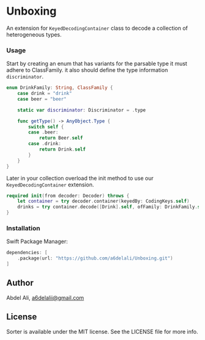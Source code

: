 # Unboxing

An extension for `KeyedDecodingContainer` class to decode a collection of heterogeneous types.

### Usage

Start by creating an enum that has variants for the parsable type it must adhere to ClassFamily. it also should define the type information `discriminator`.

```swift
enum DrinkFamily: String, ClassFamily {
    case drink = "drink"
    case beer = "beer"

    static var discriminator: Discriminator = .type

    func getType() -> AnyObject.Type {
        switch self {
        case .beer:
            return Beer.self
        case .drink:
            return Drink.self
        }
    }
}
```

Later in your collection overload the init method to use our `KeyedDecodingContainer` extension.

```swift
required init(from decoder: Decoder) throws {
    let container = try decoder.container(keyedBy: CodingKeys.self)
    drinks = try container.decode([Drink].self, ofFamily: DrinkFamily.self, forKey: .drinks)
}
```

### Installation

Swift Package Manager:

```swift
dependencies: [
    .package(url: "https://github.com/a6delali/Unboxing.git")
]
```

## Author

Abdel Ali, a6delalii@gmail.com

## License

Sorter is available under the MIT license. See the LICENSE file for more info.
